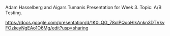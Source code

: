Adam Hasselberg and Aigars Tumanis
Presentation for Week 3.
Topic: A/B Testing.

https://docs.google.com/presentation/d/1K0LQG_78olPQooHIkAnkn3DTVkvFOzkeyNgEAo1O6Mg/edit?usp=sharing
